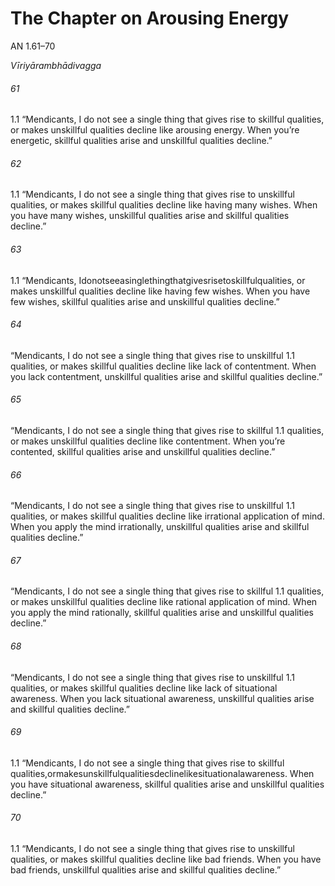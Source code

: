 # The Chapter on Arousing Energy

AN 1.61–70

_Vīriyārambhādivagga_

###### 61

1.1 “Mendicants, I do not see a single thing that gives rise to skillful
qualities, or makes unskillful qualities decline like arousing energy. When you’re energetic, skillful qualities arise and unskillful
qualities decline.”

###### 62

1.1 “Mendicants, I do not see a single thing that gives rise to unskillful qualities, or makes skillful qualities decline like having many
wishes. When you have many wishes, unskillful qualities arise and
skillful qualities decline.”

###### 63

1.1 “Mendicants, Idonotseeasinglethingthatgivesrisetoskillfulqualities, or makes unskillful qualities decline like having few wishes.
When you have few wishes, skillful qualities arise and unskillful
qualities decline.”
###### 64

“Mendicants, I do not see a single thing that gives rise to unskillful 1.1
qualities, or makes skillful qualities decline like lack of contentment. When you lack contentment, unskillful qualities arise and
skillful qualities decline.”

###### 65

“Mendicants, I do not see a single thing that gives rise to skillful 1.1
qualities, or makes unskillful qualities decline like contentment.
When you’re contented, skillful qualities arise and unskillful qualities decline.”

###### 66

“Mendicants, I do not see a single thing that gives rise to unskillful 1.1
qualities, or makes skillful qualities decline like irrational application of mind. When you apply the mind irrationally, unskillful
qualities arise and skillful qualities decline.”

###### 67

“Mendicants, I do not see a single thing that gives rise to skillful 1.1
qualities, or makes unskillful qualities decline like rational application of mind. When you apply the mind rationally, skillful qualities
arise and unskillful qualities decline.”

###### 68

“Mendicants, I do not see a single thing that gives rise to unskillful 1.1
qualities, or makes skillful qualities decline like lack of situational
awareness. When you lack situational awareness, unskillful qualities arise and skillful qualities decline.”
###### 69

1.1 “Mendicants, I do not see a single thing that gives rise to skillful
qualities,ormakesunskillfulqualitiesdeclinelikesituationalawareness. When you have situational awareness, skillful qualities arise
and unskillful qualities decline.”

###### 70

1.1 “Mendicants, I do not see a single thing that gives rise to unskillful
qualities, or makes skillful qualities decline like bad friends. When
you have bad friends, unskillful qualities arise and skillful qualities
decline.”
